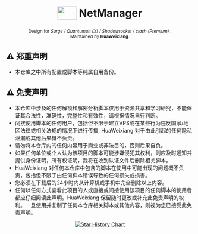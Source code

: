 <h1 align="center">
  <sub>
    <img src="https://s2.loli.net/2023/06/08/2RuMymq4AwWb9js.png" height=35px width=52px>
  </sub>
  NetManager
</h1>
<p align="center">
  <sup>
    Design for<i> Surge / Quantumult (X) / Shadowrocket / clash (Premium) </i>.<br>
    Maintained by <b>HuaWeixiang</b>.
  </sup>
</p>

## ⚠️ 郑重声明
- 本仓库之中所有配置或脚本等纯属自用备份。
## ⚠️ 免责声明
- 本仓库中涉及的任何解锁和解密分析脚本仅用于资源共享和学习研究，不能保证其合法性，准确性，完整性和有效性，请根据情况自行判断。
- 间接使用脚本的任何用户，包括但不限于建立VPS或在某些行为违反国家/地区法律或相关法规的情况下进行传播, HuaWeixiang 对于由此引起的任何隐私泄漏或其他后果概不负责。
- 请勿将本仓库内的任何内容用于商业或非法目的，否则后果自负。
- 如果任何单位或个人认为该项目的脚本可能涉嫌侵犯其权利，则应及时通知并提供身份证明，所有权证明，我将在收到认证文件后删除相关脚本。
- HuaWeixiang 对任何本仓库中包含的脚本在使用中可能出现的问题概不负责，包括但不限于由任何脚本错误导致的任何损失或损害。
- 您必须在下载后的24小时内从计算机或手机中完全删除以上内容。
- 任何以任何方式查看此项目的人或直接或间接使用该项目的任何脚本的使用者都应仔细阅读此声明。HuaWeixiang 保留随时更改或补充此免责声明的权利。一旦使用并复制了任何本仓库相关脚本或其他内容，则视为您已接受此免责声明。
<div align="center">

[![Star History Chart](https://api.star-history.com/svg?repos=HuaWeixiang/NetManager&type=Date)](https://star-history.com/#HuaWeixiang/NetManager&Date)

</div>
